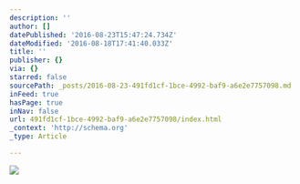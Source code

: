```yaml
---
description: ''
author: []
datePublished: '2016-08-23T15:47:24.734Z'
dateModified: '2016-08-18T17:41:40.033Z'
title: ''
publisher: {}
via: {}
starred: false
sourcePath: _posts/2016-08-23-491fd1cf-1bce-4992-baf9-a6e2e7757098.md
inFeed: true
hasPage: true
inNav: false
url: 491fd1cf-1bce-4992-baf9-a6e2e7757098/index.html
_context: 'http://schema.org'
_type: Article

---
```

![](https://the-grid-user-content.s3-us-west-2.amazonaws.com/b4408213-3384-484d-98cc-d7ea4181dc0c.jpg)